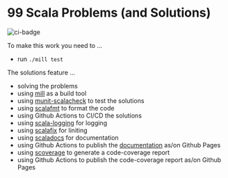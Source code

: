 # 99 Scala Problems (and Solutions)

![ci-badge][]


To make this work you need to ...

- run `./mill test`

The solutions feature ...

- solving the problems
- using [mill][] as a build tool
- using [munit-scalacheck][] to test the solutions
- using [scalafmt][] to format the code
- using Github Actions to CI/CD the solutions
- using [scala-logging][] for logging
- using [scalafix][] for liniting
- using [scaladocs][] for documentation
- using Github Actions to publish the [documentation][] as/on Github Pages
- using [scoverage][] to generate a code-coverage report
- using Github Actions to publish the code-coverage report as/on Github Pages

[ci-badge]: https://github.com/rolandtritsch/99-scala3-problems/actions/workflows/ci.yml/badge.svg
[documentation]: https://tedn.life/99-scala3-problems
[mill]: https://mill-build.com
[munit-scalacheck]: https://scalameta.org/munit/docs/integrations/scalacheck.html
[scala-logging]: https://github.com/lightbend-labs/scala-logging
[scaladocs]: https://mill-build.com/mill/Scala_Module_Config.html#_scaladoc_config
[scalafix]: https://scalacenter.github.io/scalafix
[scalafmt]: https://scalameta.org/scalafmt
[scoverage]: https://mill-build.com/mill/contrib/scoverage.html
